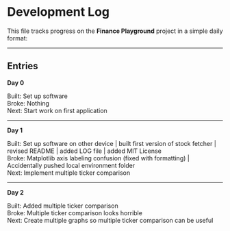 # Development Log

This file tracks progress on the **Finance Playground** project in a simple daily format:

---

## Entries

**Day 0**

Built: Set up software  
Broke: Nothing  
Next: Start work on first application  

---

**Day 1**

Built: Set up software on other device | built first version of stock fetcher | revised README | added LOG file | added MIT License  
Broke: Matplotlib axis labeling confusion (fixed with formatting) | Accidentally pushed local environment folder  
Next: Implement multiple ticker comparison  

---

**Day 2**

Built: Added multiple ticker comparison  
Broke: Multiple ticker comparison looks horrible  
Next: Create multiple graphs so multiple ticker comparison can be useful  